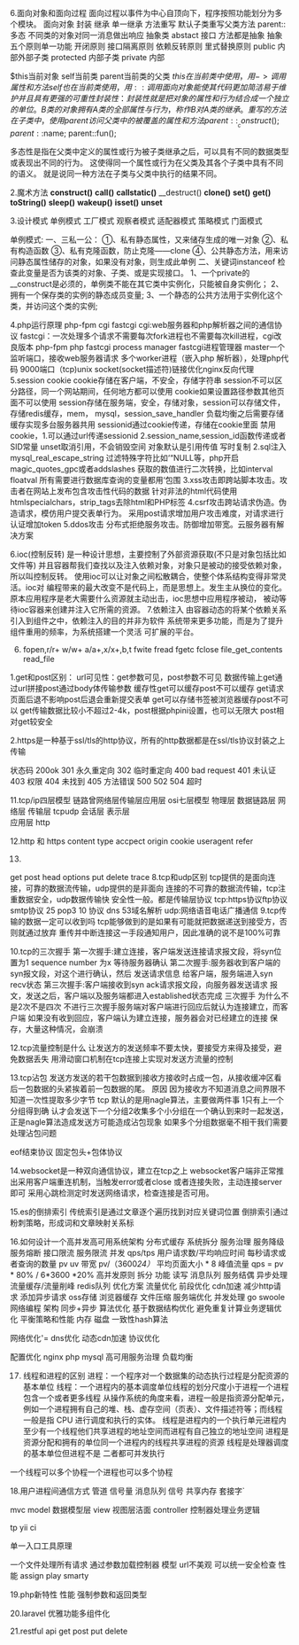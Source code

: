 6.面向对象和面向过程
面向过程以事件为中心自顶向下，程序按照功能划分为多个模块。
面向对象
封装 
继承  单一继承 方法重写 默认子类重写父类方法 parent::
多态 不同类的对象对同一消息做出响应 抽象类 abstact 接口 方法都是抽象
抽象
五个原则单一功能 开闭原则 接口隔离原则 依赖反转原则 里式替换原则
public 内部外部子类
protected  内部子类
private 内部

$this当前对象 self当前类 parent当前类的父类
$this 在当前类中使用，用->调用属性和方法
self也在当前类使用，用::调用
面向对象能使其代码更加简洁易于维护并且具有更强的可重性
封装性：封装性就是把对象的属性和行为结合成一个独立的单位。
B类的对象拥有A类的全部属性与行为，称作B对A类的继承。
重写的方法
在子类中，使用parent访问父类中的被覆盖的属性和方法
parent::__construct();
parent::$name;
parent::fun();

多态性是指在父类中定义的属性或行为被子类继承之后，可以具有不同的数据类型或表现出不同的行为。
这使得同一个属性或行为在父类及其各个子类中具有不同的语义。
就是说同一种方法在子类与父类中执行的结果不同。

2.魔术方法
__construct()__ __call()__ __callstatic()__ __destruct()
__clone()__ __set()__ __get()__ __toString()__ 
__sleep()__ __wakeup()__ __isset()__ __unset__


3.设计模式
单例模式 工厂模式 观察者模式 适配器模式 策略模式 门面模式

单例模式:
一、三私一公：
①、私有静态属性，又来储存生成的唯一对象
②、私有构造函数
③、私有克隆函数，防止克隆——clone
④、公共静态方法，用来访问静态属性储存的对象，如果没有对象，则生成此单例
二、关键词instanceof
检查此变量是否为该类的对象、子类、或是实现接口。
1、一个private的__construct是必须的，单例类不能在其它类中实例化，只能被自身实例化；
2、拥有一个保存类的实例的静态成员变量;
3、一个静态的公共方法用于实例化这个类，并访问这个类的实例;

4.php运行原理
php-fpm cgi fastcgi
cgi:web服务器和php解析器之间的通信协议
fastcgi：一次处理多个请求不需要每次fork进程也不需要每次kill进程，cgi改良版本
php-fpm php fastcgi process manager fastcgi进程管理器
master一个 监听端口，接收web服务器请求 多个worker进程（嵌入php
解析器），处理php代码
9000端口（tcp)unix socket(socket描述符)链接优化nginx反向代理
5.session cookie
cookie存储在客户端，不安全，存储字符串
session不可以区分路径，同一个网站期间，任何地方都可以使用
cookie如果设置路径参数其他页面不可以使用
session存储在服务端，安全，存储对象，session可以存储文件，存储redis缓存，mem，
mysql，session_save_handler
负载均衡之后需要存储缓存实现多台服务器共用
sessionid通过cookie传递，存储在cookie里面
禁用cookie，1.可以通过url传递sessionid
2.session_name,session_id函数传递或者SID常量
unset取消引用，不会销毁空间 对象默认是引用传值 写时复制
2.sql注入
mysql_real_escape_string
过滤特殊字符比如‘“NULL等，php开启magic_quotes_gpc或者addslashes
获取的数值进行二次转换，比如interval  floatval
所有需要进行数据库查询的变量都用‘包围
3.xss攻击即跨站脚本攻击。攻击者在网站上发布包含攻击性代码的数据
针对非法的html代码使用htmlspecialchars，strip_tags去除html和PHP标签
4.csrf攻击跨站请求伪造。伪造请求，模仿用户提交表单行为。
采用post请求增加用户攻击难度，对请求进行认证增加token
5.ddos攻击
分布式拒绝服务攻击。防御增加带宽。云服务器有解决方案

6.ioc(控制反转)
是一种设计思想，主要控制了外部资源获取(不只是对象包括比如文件等)
并且容器帮我们查找以及注入依赖对象，对象只是被动的接受依赖对象，
所以叫控制反转。
使用ioc可以让对象之间松散耦合，使整个体系结构变得非常灵活。ioc对
编程带来的最大改变不是代码上，而是思想上。发生主从换位的变化。
原本应用程序是老大需要什么资源就主动出击，ioc思想中应用程序被动，
被动等待ioc容器来创建并注入它所需的资源。
7.依赖注入
由容器动态的将某个依赖关系引入到组件之中，依赖注入的目的并非为软件
系统带来更多功能，而是为了提升组件重用的频率，为系统搭建一个灵活
可扩展的平台。

6. fopen,r/r+ w/w+ a/a+,x/x+,b,t
fwite fread fgetc fclose file_get_contents read_file 


1.get和post区别：
url可见性：get参数可见，post参数不可见
数据传输上get通过url拼接post通过body体传输参数
缓存性get可以缓存post不可以缓存
get请求页面后退不影响post后退会重新提交表单
get可以存储书签被浏览器缓存post不可以
get传输数据比较小不超过2-4k，post根据phpini设置，也可以无限大
post相对get较安全

2.https是一种基于ssl/tls的http协议，所有的http数据都是在ssl/tls协议封装之上传输

状态码
200ok
301     永久重定向
302     临时重定向
400 bad request
401 未认证
403 权限
404 未找到
405 方法错误
500
502
504 超时


11.tcp/ip四层模型
链路曾网络层传输层应用层
osi七层模型
物理层 
数据链路层 
网络层
传输层 tcpudp
会话层 
表示层  
应用层 http

12.http 和 https
content type
accpect
origin
cookie
useragent
refer

13.
get post head options put delete trace
8.tcp和udp区别
tcp提供的是面向连接，可靠的数据流传输，udp提供的是非面向
连接的不可靠的数据流传输，tcp注重数据安全，udp数据传输快
安全性一般。都是传输层协议
tcp:https协议ftp协议smtp协议 25 pop3 10 协议 
dns 53域名解析
udp:网络语音电话广播通信
9.tcp传输的数据一定可以收到吗
tcp能够做到的是如果有可能就把数据递送到接受方，否则就通过放弃
重传并中断连接这一手段通知用户，因此准确的说不是100%可靠

10.tcp的三次握手
第一次握手:建立连接，客户端发送连接请求报文段，将syn位置为1
sequence number 为x 等待服务器确认
第二次握手:服务器收到客户端的syn报文段，对这个进行确认，然后
发送请求信息 给客户端，服务端进入syn recv状态
第三次握手:客户端接收到syn ack请求报文段，向服务器发送请求
报文，发送之后，客户端以及服务端都进入established状态完成
三次握手
为什么不是2次不是四次
不进行三次握手服务端对客户端进行回应后就认为连接建立，而客户端
如果没有收到回应，客户端认为建立连接，服务器会对已经建立的连接
保存，大量这种情况，会崩溃



12.tcp流量控制是什么
让发送方的发送频率不要太快，要接受方来得及接受，避免数据丢失
用滑动窗口机制在tcp连接上实现对发送方流量的控制

13.tcp沾包
发送方发送的若干包数据到接收方接收时占成一包，从接收缓冲区看
后一包数据的头紧挨着前一包数据的尾。
原因 因为接收方不知道消息之间界限不知道一次性提取多少字节
tcp 默认的是用nagle算法，主要做两件事 1只有上一个分组得到确
认才会发送下一个分组2收集多个小分组在一个确认到来时一起发送，
正是nagle算法造成发送方可能造成沾包现象
如果多个分组数据毫不相干我们需要处理沾包问题

eof结束协议 固定包头+包体协议


14.websocket是一种双向通信协议，建立在tcp之上
websocket客户端非正常推出采用客户端重连机制，当触发error或者close
或者连接失败，主动连接server即可
采用心跳检测定时发送网络请求，检查连接是否可用。

15.es的倒排索引
传统索引是通过文章逐个遍历找到对应关键词位置
倒排索引通过粉刺策略，形成词和文章映射关系标 

16.如何设计一个高并发高可用系统架构
分布式缓存 系统拆分 服务治理 服务降级 服务熔断 接口限流 
服务限流
并发
qps/tps 用户请求数/平均响应时间 每秒请求或者查询的数量
pv
uv
带宽 pv/（3600*24）* 平均页面大小 * 8
峰值流量 qps = pv * 80% / 6*3600 *20%
高并发原则 
拆分 功能 读写
消息队列 服务结偶 异步处理 流量缓存/流量削峰
redis队列
优化方案 流量优化
前段优化 cdn加速 减少http请求 添加异步请求 oss存储 浏览器缓存
文件压缩
服务端优化
并发处理 go swoole 网络编程
架构 同步+异步
算法优化
基于数据结构优化
避免重复计算业务逻辑优化
平衡策略和性能 内存 磁盘
一致性hash算法

网络优化'=
dns优化 动态cdn加速 协议优化

配置优化
nginx php mysql 高可用服务治理 负载均衡

17. 线程和进程的区别
进程：一个程序对一个数据集的动态执行过程是分配资源的基本单位
线程：一个进程内的基本调度单位线程的划分尺度小于进程一个进程
包含一个或者更多线程
从操作系统的角度来看，进程一般是指资源分配单元，
例如一个进程拥有自己的堆、栈、虚存空间（页表）、文件描述符等；而线程一般是指 CPU 进行调度和执行的实体。
线程是进程内的一个执行单元进程内至少有一个线程他们共享进程的地址空间而进程有自己独立的地址空间
进程是资源分配和拥有的单位同一个进程内的线程共享进程的资源
线程是处理器调度的基本单位但进程不是
二者都可并发执行


一个线程可以多个协程一个进程也可以多个协程

18.用户进程间通信方式
管道 信号量 消息队列 信号 共享内存 套接字`

mvc
model 数据模型层 view 视图层洁面 controller 控制器处理业务逻辑

tp yii ci

单一入口工具原理

一个文件处理所有请求 通过参数加载控制器 模型  url不美观 可以统一安全检查  性能
assign play smarty

19.php新特性
性能 强制参数和返回类型

20.laravel
优雅功能多组件化

21.restful api
get post put delete






